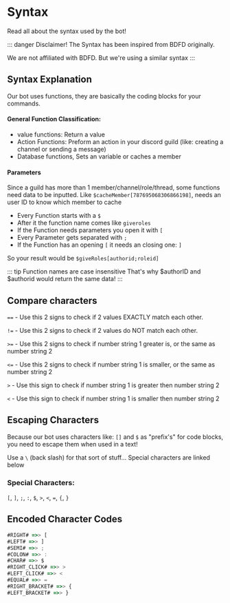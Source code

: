 # Syntax
Read all about the syntax used by the bot!

::: danger Disclaimer!
The Syntax has been inspired from BDFD originally.

We are not affiliated with BDFD. But we're using a similar syntax
:::

## Syntax Explanation
Our bot uses functions, they are basically the coding blocks for your commands.

#### General Function Classification:
* value functions: Return a value
* Action Functions: Preform an action in your discord guild (like: creating a channel or sending a message)
* Database functions, Sets an variable or caches a member

#### Parameters
Since a guild has more than 1 member/channel/role/thread, some functions need data to be inputted. Like `$cacheMember[787695068306866198]`, needs an user ID to know which member to cache

* Every Function starts with a `$`
* After it the function name comes like `giveroles`
* If the Function needs parameters you open it with `[`
* Every Parameter gets separated with `;` 
* If the Function has an opening `[` it needs an closing one: `]`

So your result would be `$giveRoles[authorid;roleid]`

::: tip Function names are case insensitive
That's why $authorID and $authorid would return the same data!
:::

## Compare characters
`==` - Use this 2 signs to check if 2 values EXACTLY match each other.

`!=` - Use this 2 signs to check if 2 values do NOT match each other.

`>=` - Use this 2 signs to check if number string 1 greater is, or the same as number string 2

`<=` - Use this 2 signs to check if number string 1 is smaller, or the same as number string 2

`>` - Use this sign to check if number string 1 is greater then number string 2

`<` - Use this sign to check if number string 1 is smaller then number string 2


## Escaping Characters
Because our bot uses characters like: `[]` and `$` as "prefix's" for code blocks, you need to escape them when used in a text! 

Use a `\` (back slash) for that sort of stuff... Special characters are linked below

### Special Characters:
`[`, `]`, `;`, `:`, `$`, `>`, `<`, `=`, `{`, `}`


## Encoded Character Codes
```js
#RIGHT# =>> [
#LEFT# =>> ]
#SEMI# =>> ;
#COLON# =>> :
#CHAR# =>> $
#RIGHT_CLICK# =>> >
#LEFT_CLICK# =>> <
#EQUAL# =>> =
#RIGHT_BRACKET# =>> {
#LEFT_BRACKET# =>> }
```
